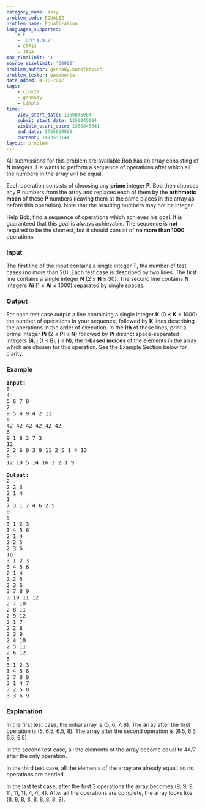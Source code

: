 ```yaml
---
category_name: easy
problem_code: EQUALIZ
problem_name: Equalization
languages_supported:
    - C
    - 'CPP 4.9.2'
    - CPP14
    - JAVA
max_timelimit: '1'
source_sizelimit: '50000'
problem_author: gennady.korotkevich
problem_tester: gamabunta
date_added: 4-10-2012
tags:
    - cook27
    - gennady
    - simple
time:
    view_start_date: 1350845084
    submit_start_date: 1350845084
    visible_start_date: 1350845041
    end_date: 1735669800
    current: 1493558144
layout: problem
---
```

All submissions for this problem are available.Bob has an array consisting of **N** integers. He wants to perform a sequence of operations after which all the numbers in the array will be equal.

Each operation consists of choosing any **prime** integer **P**. Bob then chooses any **P** numbers from the array and replaces each of them by the **arithmetic mean** of these **P** numbers (leaving them at the same places in the array as before this operation). Note that the resulting numbers may not be integer.

Help Bob, find a sequence of operations which achieves his goal. It is guaranteed that this goal is always achievable. The sequence is **not** required to be the shortest, but it should consist of **no more than 1000** operations.

### Input

The first line of the input contains a single integer **T**, the number of test cases (no more than 20). Each test case is described by two lines. The first line contains a single integer **N** (2 ≤ **N** ≤ 30). The second line contains **N** integers **Ai** (1 ≤ **Ai** ≤ 1000) separated by single spaces.

### Output

For each test case output a line containing a single integer **K** (0 ≤ **K** ≤ 1000), the number of operations in your sequence, followed by **K** lines describing the operations in the order of execution. In the **ith** of these lines, print a prime integer **Pi** (2 ≤ **Pi** ≤ **N**) followed by **Pi** distinct space-separated integers **Bi, j** (1 ≤ **Bi, j** ≤ **N**), the **1-based indices** of the elements in the array which are chosen for this operation. See the Example Section below for clarity.

### Example

<pre>
<b>Input:</b>
6
4
5 6 7 8
7
9 5 4 9 4 2 11
6
42 42 42 42 42 42
6
9 1 8 2 7 3
12
7 2 6 9 3 9 11 2 5 1 4 13
9
12 10 5 14 16 3 2 1 9

<b>Output:</b>
2
2 2 3
2 1 4
1
7 3 1 7 4 6 2 5
0
5
3 1 2 3
3 4 5 6
2 1 4
2 2 5
2 3 6
16
3 1 2 3
3 4 5 6
2 1 4
2 2 5
2 3 6
3 7 8 9
3 10 11 12
2 7 10
2 8 11
2 9 12
2 1 7
2 2 8
2 3 9
2 4 10
2 5 11
2 6 12
6
3 1 2 3
3 4 5 6
3 7 8 9
3 1 4 7
3 2 5 8
3 3 6 9
</pre>
### Explanation

In the first test case, the initial array is (5, 6, 7, 8). The array after the first operation is (5, 6.5, 6.5, 8). The array after the second operation is (6.5, 6.5, 6.5, 6.5).

In the second test case, all the elements of the array become equal to 44/7 after the only operation.

In the third test case, all the elements of the array are already equal, so no operations are needed.

In the last test case, after the first 3 operations the array becomes (9, 9, 9, 11, 11, 11, 4, 4, 4). After all the operations are complete, the array looks like (8, 8, 8, 8, 8, 8, 8, 8, 8).

